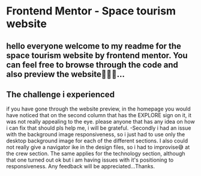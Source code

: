 # Frontend Mentor - Space tourism website

## hello everyone welcome to my readme for the space tourism website by frontend mentor. You can feel free to browse through the code and also preview the website🤸🏼‍♂️... 



## The challenge i experienced
   if you have gone through the website preview, in the homepage you would have noticed that on the second column that has the EXPLORE sign on it, it was not really appealing to the eye. please anyone that has any idea on how i can fix that should pls help me, i will be grateful.
    -Secondly i had an issue with the background image responsiveness, so i just had to use only the desktop background image for each of the different sections.
         I also could not really give a navigator ike in the design files, so i had to improvise😅  at the crew section.  The same applies for the technology section, although that one turned out ok but i am having issues with it's positioning to responsiveness.
   Any feedback will be appreciated...Thanks.      








